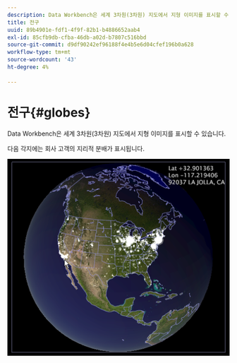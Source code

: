 ```yaml
---
description: Data Workbench은 세계 3차원(3차원) 지도에서 지형 이미지를 표시할 수 있습니다.
title: 전구
uuid: 89b4901e-fdf1-4f9f-82b1-b4886652aab4
exl-id: 85cfb9db-cfba-46db-a02d-b7807c516bbd
source-git-commit: d9df90242ef96188f4e4b5e6d04cfef196b0a628
workflow-type: tm+mt
source-wordcount: '43'
ht-degree: 4%

---
```


# 전구{#globes}

Data Workbench은 세계 3차원(3차원) 지도에서 지형 이미지를 표시할 수 있습니다.

다음 각지에는 회사 고객의 지리적 분배가 표시됩니다.

![](assets/vis_Globe_RollOverLatLong.png)
